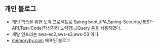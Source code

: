 ## 개인 블로그

- 개인 학습을 위한 토이 프로젝트로 Spirng boot,JPA,Spring-Security,REST-API,Test-Code(작성하려 노력함),JQuery 등을 사용하였다.
- 개발 인프라는 aws-ec2,aws-s3,aws-53 이다.
- [memoryby.com](http://memoryby.com) 배포된 블로그